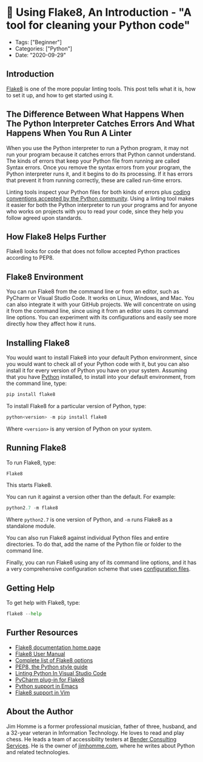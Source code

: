 # 🧹 Using Flake8, An Introduction - "A tool for cleaning your Python code"

- Tags: ["Beginner"]
- Categories: ["Python"]
- Date: "2020-09-29"

## Introduction

[Flake8](https://flake8.pycqa.org/en/latest/) is one of the more popular linting
tools. This post tells what it is, how to set it up, and how to get started
using it.

## The Difference Between What Happens When The Python Interpreter Catches Errors And What Happens When You Run A Linter

When you use the Python interpreter to run a Python program, it may not run your
program because it catches errors that Python cannot understand. The kinds of
errors that keep your Python file from running are called Syntax errors. Once
you remove the syntax errors from your program, the Python interpreter runs it,
and it begins to do its processing. If it has errors that prevent it from
running correctly, these are called run-time errors.

Linting tools inspect your Python files for both kinds of errors plus
[coding conventions accepted by the Python community](https://www.python.org/dev/peps/pep-0008/).
Using a linting tool makes it easier for both the Python interpreter to run your
programs and for anyone who works on projects with you to read your code, since
they help you follow agreed upon standards.

## How Flake8 Helps Further

Flake8 looks for code that does not follow accepted Python practices according
to PEP8.

## Flake8 Environment

You can run Flake8 from the command line or from an editor, such as PyCharm or
Visual Studio Code. It works on Linux, Windows, and Mac. You can also integrate
it with your GitHub projects. We will concentrate on using it from the command
line, since using it from an editor uses its command line options. You can
experiment with its configurations and easily see more directly how they affect
how it runs.

## Installing Flake8

You would want to install Flake8 into your default Python environment, since you
would want to check all of your Python code with it, but you can also install it
for every version of Python you have on your system. Assuming that you have
[Python](https://www.python.org/) installed, to install into your default
environment, from the command line, type:

```python
pip install flake8
```

To install Flake8 for a particular version of Python, type:

```python
python<version> -m pip install flake8
```

Where `<version>` is any version of Python on your system.

## Running Flake8

To run Flake8, type:

```python
Flake8
```

This starts Flake8.

You can run it against a version other than the default. For example:

```python
python2.7 -m flake8
```

Where `python2.7` is one version of Python, and `-m` runs Flake8 as a standalone
module.

You can also run Flake8 against individual Python files and entire directories.
To do that, add the name of the Python file or folder to the command line.

Finally, you can run Flake8 using any of its command line options, and it has a
very comprehensive configuration scheme that uses
[configuration files](https://en.wikipedia.org/wiki/Configuration_file).

## Getting Help

To get help with Flake8, type:

```python
flake8 --help
```

## Further Resources

- [Flake8 documentation home page](https://flake8.pycqa.org/)
- [Flake8 User Manual](https://flake8.pycqa.org/en/latest/user/index.html)
- [Complete list of Flake8 options](https://flake8.pycqa.org/en/latest/user/options.html)
- [PEP8, the Python style guide](https://www.python.org/dev/peps/pep-0008/)
- [Linting Python In Visual Studio Code](https://code.visualstudio.com/docs/python/linting)
- [PyCharm plug-in for Flake8](https://plugins.jetbrains.com/plugin/11563-flake8-support)
- [Python support in Emacs](https://www.emacswiki.org/emacs/PythonProgrammingInEmacs)
- [Flake8 support in Vim](https://github.com/nvie/vim-flake8)

## About the Author

Jim Homme is a former professional musician, father of three, husband, and a
32-year veteran in Information Technology. He loves to read and play chess. He
leads a team of accessibility testers at
[Bender Consulting Services](https://www.benderconsult.com/). He is the owner of
[jimhomme.com](https://www.jimhomme.com/), where he writes about Python and
related technologies.
